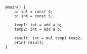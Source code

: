 ```bril {5-6} transform-lvn
@main() {
    a: int = const 4;
    b: int = const 5;
    
    temp1: int = add a b;
    temp2: int = add a b;
    
    result: int = mul temp1 temp2;
    print result;
}
```
